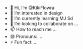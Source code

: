 - 👋 Hi, I’m @KikiFlowra
- 👀 I’m interested in design
- 🌱 I’m currently learning MJ Sd 
- 💞️ I’m looking to collaborate on ...
- 📫 How to reach me ...
- 😄 Pronouns: ...
- ⚡ Fun fact: ...

<!---
KikiFlowra/KikiFlowra is a ✨ special ✨ repository because its `README.md` (this file) appears on your GitHub profile.
You can click the Preview link to take a look at your changes.
--->

